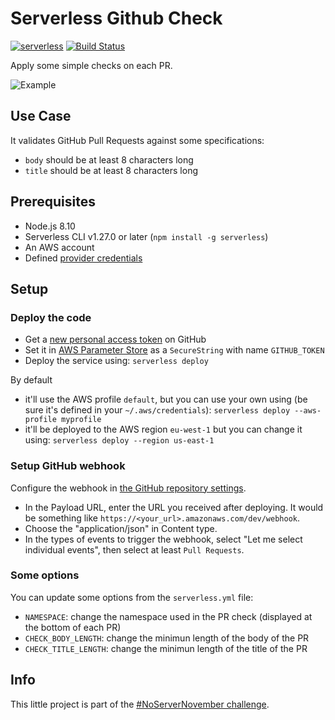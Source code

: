 # Serverless Github Check

[![serverless](http://public.serverless.com/badges/v3.svg)](https://serverless.com/)
[![Build Status](https://travis-ci.com/20minutes/serverless-github-check.svg?branch=master)](https://travis-ci.com/20minutes/serverless-github-check)

Apply some simple checks on each PR.

![Example](https://user-images.githubusercontent.com/62333/48354163-48c02b00-e691-11e8-8d00-38d25c284d89.png)

## Use Case

It validates GitHub Pull Requests against some specifications:
- `body` should be at least 8 characters long
- `title` should be at least 8 characters long

## Prerequisites

- Node.js 8.10
- Serverless CLI v1.27.0 or later (`npm install -g serverless`)
- An AWS account
- Defined [provider credentials](https://serverless.com/framework/docs/providers/aws/guide/credentials/)

## Setup

### Deploy the code

- Get a [new personal access token](https://github.com/settings/tokens/new) on GitHub
- Set it in [AWS Parameter Store](https://eu-west-1.console.aws.amazon.com/systems-manager/parameters/create?region=eu-west-1) as a `SecureString` with name `GITHUB_TOKEN`
- Deploy the service using: `serverless deploy`

By default
- it'll use the AWS profile `default`, but you can use your own using (be sure it's defined in your `~/.aws/credentials`): `serverless deploy --aws-profile myprofile`
- it'll be deployed to the AWS region `eu-west-1` but you can change it using: `serverless deploy --region us-east-1`

### Setup GitHub webhook

Configure the webhook in [the GitHub repository settings](https://developer.github.com/webhooks/creating/#setting-up-a-webhook).

- In the Payload URL, enter the URL you received after deploying. It would be something like `https://<your_url>.amazonaws.com/dev/webhook`.
- Choose the "application/json" in Content type.
- In the types of events to trigger the webhook, select "Let me select individual events", then select at least `Pull Requests`.

### Some options

You can update some options from the `serverless.yml` file:

- `NAMESPACE`: change the namespace used in the PR check (displayed at the bottom of each PR)
- `CHECK_BODY_LENGTH`: change the minimun length of the body of the PR
- `CHECK_TITLE_LENGTH`: change the minimun length of the title of the PR

## Info

This little project is part of the [#NoServerNovember challenge](https://serverless.com/blog/no-server-november-challenge/).
